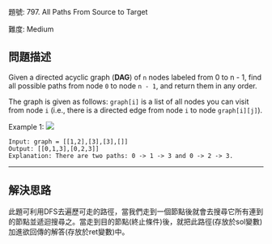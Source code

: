 題號: 797. All Paths From Source to Target

難度: Medium

## 問題描述
Given a directed acyclic graph (**DAG**) of `n` nodes labeled from 0 to n - 1, find all possible paths from node `0` to node `n - 1`, and return them in any order.

The graph is given as follows: `graph[i]` is a list of all nodes you can visit from node `i` (i.e., there is a directed edge from node `i` to node `graph[i][j]`).

Example 1:
![](https://assets.leetcode.com/uploads/2020/09/28/all_1.jpg)
```
Input: graph = [[1,2],[3],[3],[]]
Output: [[0,1,3],[0,2,3]]
Explanation: There are two paths: 0 -> 1 -> 3 and 0 -> 2 -> 3.
```
---
## 解決思路
此題可利用DFS去遍歷可走的路徑，當我們走到一個節點後就會去搜尋它所有連到的節點並遞迴搜尋之。當走到目的節點(終止條件)後，就把此路徑(存放於sol變數)加進欲回傳的解答(存放於ret變數)中。